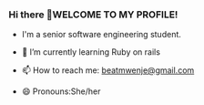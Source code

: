 ### Hi there 👋WELCOME TO MY PROFILE!
- I'm a senior software engineering student. 
- 🌱 I’m currently learning Ruby on rails

- 📫 How to reach me: beatmwenje@gmail.com
- 😄 Pronouns:She/her



